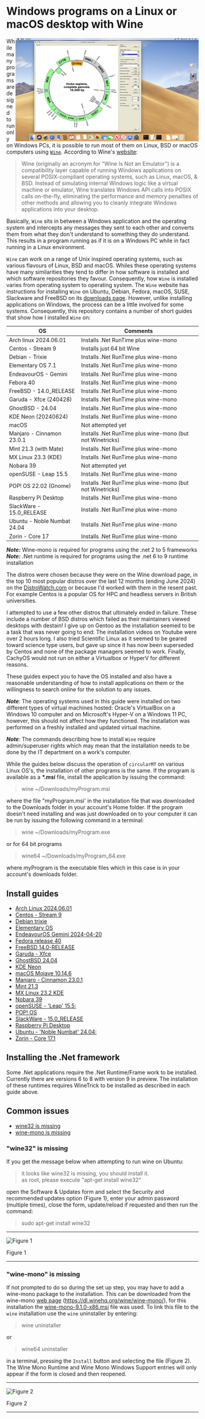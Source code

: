# Windows programs on a Linux or macOS desktop with Wine

<img align="right" src="images/macOS_circularMT_intro.png">

While many programs are designed to run only on Windows PCs, it is possible to run most of them on Linux, BSD or macOS computers using [```Wine```](https://www.winehq.org/). According to Wine's [website](https://www.winehq.org): 
> Wine (originally an acronym for "Wine Is Not an Emulator") is a compatibility layer capable of running Windows applications on several POSIX-compliant operating systems, such as Linux, macOS, & BSD. Instead of simulating internal Windows logic like a virtual machine or emulator, Wine translates Windows API calls into POSIX calls on-the-fly, eliminating the performance and memory penalties of other methods and allowing you to cleanly integrate Windows applications into your desktop.

Basically, ```Wine``` sits in between a Windows application and the operating system and intercepts any messages they sent to each other and converts them from what they don't understand to something they do understand. This results in a program running as if it is on a Windows PC while in fact running in a Linux environment.

```Wine``` can work on a range of Unix inspired operating systems, such as various flavours of Linux, BSD and macOS. Whiles these operating systems have many similarities they tend to differ in how software is installed and which software repositories they favour. Consequently, how ```Wine``` is installed varies from operating system to operating system. The ```Wine``` website has instructions for installing ```Wine``` on Ubuntu, Debian, Fedora, macOS, SUSE, Slackware and FreeBSD on its [downloads page](https://wiki.winehq.org/Download). However, unlike installing applications on Windows, the process can be a little involved for some systems. Consequently, this repository contains a number of short guides that show how I installed ```Wine``` on:  

|OS|Comments|
|-|-|
|Arch linux 2024.06.01 |Installs .Net RunTime plus wine-mono|   
|Centos - Stream 9|Installs just 64 bit Wine|
|Debian - Trixie|Installs .Net RunTime plus wine-mono|  
|Elementary OS 7.1|Installs .Net RunTime plus wine-mono|  
|EndeavourOS - Gemini|Installs .Net RunTime plus wine-mono|
|Febora 40| Installs .Net RunTime plus wine-mono|  
|FreeBSD - 14.0_RELEASE|Installs .Net RunTime plus wine-mono|   
|Garuda - Xfce (240428)|Installs .Net RunTime plus wine-mono|
|GhostBSD - 24.04| Installs .Net RunTime plus wine-mono|   
|KDE Neon (20240624)|Installs .Net RunTime plus wine-mono| 
|macOS| Not attempted yet|
|Manjaro - Cinnamon 23.0.1| Installs .Net RunTime plus wine-mono (but not Winetricks)|
|Mint 21.3 (with Mate)| Installs .Net RunTime plus wine-mono|
|MX Linux 23.3 (KDE)|Installs .Net RunTime plus wine-mono|
|Nobara 39| Not attempted yet|
|openSUSE - Leap 15.5| Installs .Net RunTime plus wine-mono|
|POP! OS 22.02 (Gnome)|Installs .Net RunTime plus wine-mono (but not Winetricks)| 
|Raspberry Pi Desktop|Installs .Net RunTime plus wine-mono|  
|SlackWare - 15.0_RELEASE|Installs .Net RunTime plus wine-mono|  
|Ubuntu - Noble Numbat 24.04|Installs .Net RunTime plus wine-mono|  
|Zorin - Core 17 |Installs .Net RunTime plus wine-mono|

***Note:*** Wine-mono is required for programs using the .net 2 to 5 frameworks  
***Note:*** .Net runtime is required for programs using the .net 6 to 9 runtime installation  

The distros were chosen because they were on the Wine download page, in the top 10 most popular distros over the last 12 months (ending June 2024) on the [DistroWatch.com](https://distrowatch.com/dwres.php?resource=popularity) or because I'd worked with them in the resent past. For example Centos is a popular OS for HPC and headless servers in British universities.

I attempted to use a few other distros that ultimately ended in failure. These include a number of BSD distros which failed as their maintainers viewed desktops with destain! I give up on Gentoo as the installation seemed to be a task that was never going to end: The installation videos on Youtube were over 2 hours long. I also tried Scientific Linux as it seemed to be geared toward science type users, but gave up since it has now been superseded by Centos and none of the package managers seemed to work. Finally, CachyOS would not run on either a Virtualbox or HyperV for different reasons.  
     
These guides expect you to have the OS installed and also have a reasonable understanding of how to install applications on them or the willingness to search online for the solution to any issues. 

***Note***: The operating systems used in this guide were installed on two different types of virtual machines hosted: Oracle's VirtualBox on a Windows 10 computer and on Microsoft's Hyper-V on a Windows 11 PC, however, this should not affect how they functioned. The installation was performed on a freshly installed and updated virtual machine.

***Note***: The commands describing how to install ```Wine``` require admin/superuser rights which may mean that the installation needs to be done by the IT department on a work's computer. 

While the guides below discuss the operation of ```circularMT``` on various Linux OS's, the installation of other programs is the same. If the program is available as a ___*.msi___ file, install the application by issuing the command:

> wine ~/Downloads/myProgram.msi

where the file "myProgram.msi' in the installation file that was downloaded to the Downloads folder in your account's Home folder. If the program doesn't need installing and was just downloaded on to your computer it can be run by issuing the following command in a terminal:

> wine ~/Downloads/myProgram.exe

or for 64 bit programs

> wine64 ~/Downloads/myProgram_64.exe

where myProgram is the executable files which in this case is in your account's downloads folder.

## Install guides 

* [Arch Linux 2024.06.01](archLinux.md)
* [Centos - Stream 9](centos_9.md) 
* [Debian trixie](debian.md)
* [Elementary OS](elementaryOS.md)
* [EndeavourOS Gemini 2024-04-20](endeavourOS.md)
* [Fedora release 40](fedora.md)
* [FreeBSD 14.0-RELEASE](freeBSD.md)
* [Garuda - Xfce](garuda.md)
* [GhostBSD 24.04](ghostBSD-24-04.md)
* [KDE Neon](kde-neon.md)
* [macOS Mojave 10.14.6](macOS.md)
* [Manjaro - Cinnamon 23.0.1](manjaro.md)    
* [Mint 21.3](mint-21-3-mate.md)
* [MX Linux 23.2 KDE](mx-Linux-KDE.md)
* [Nobara 39](nobara.md)
* [openSUSE - 'Leap' 15.5:](openSUSE.md)
* [POP! OS](pop_os.md)
* [SlackWare - 15.0_RELEASE](slackware-15-0_RELEASE.md)
* [Raspberry Pi Desktop](raspberry_Pi_Desktop.md)
* [Ubuntu - 'Noble Numbat' 24.04:](ubuntu.md)
* [Zorin - Core 17.1](zorin-17.md)


## Installing the .Net framework

Some .Net applications require the .Net Runtime/Frame work to be installed. Currently there are versions 6 to 8 with version 9 in preview. The installation of these runtimes requires WineTrick to be installed as described in each guide above.

## Common issues

* [wine32 is missing](#wine32-is-missing)
* [wine-mono is missing](#wine-mono-is-missing)

### "wine32" is missing

If you get the message below when attempting to run wine on Ubuntu:

> it looks like wine32 is missing, you should install it.  
as root, please execute "apt-get install wine32"

open the Software & Updates form and select the Security and recommended updates option (Figure 1), enter your admin password (multiple times), close the form, update/reload if requested and then run the command:

> sudo apt-get install wine32

<hr />

![Figure 1](images/ubuntu_figure1b.jpg)

Figure 1

<hr />

### "wine-mono" is missing

If not prompted to do so during the set up step, you may have to add a wine-mono package to the installation. This can be downloaded from the wine-mono [web page](https://dl.winehq.org/wine/wine-mono/) (https://dl.winehq.org/wine/wine-mono/), for this installation the [wine-mono-9.1.0-x86.msi](https://dl.winehq.org/wine/wine-mono/9.1.0/wine-mono-9.1.0-x86.msi) file was used. To link this file to the ```wine``` installation use the ```wine``` uninstaller by entering:

> wine uninstaller

or 

> wine64 uninstaller

in a terminal, pressing the ```Install``` button and selecting the file (Figure 2). The Wine Mono Runtime and Wine Mono Windows Support entries will only appear if the form is closed and then reopened.

<hr />

![Figure 2](images/ubuntu_figure1.jpg)

Figure 2

<hr />
